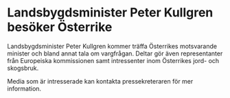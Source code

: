 # Landsbygdsminister Peter Kullgren besöker Österrike

Landsbygdsminister Peter Kullgren kommer träffa Österrikes motsvarande minister och bland annat tala om vargfrågan. Deltar gör även representanter från Europeiska kommissionen samt intressenter inom Österrikes jord- och skogsbruk.

Media som är intresserade kan kontakta pressekreteraren för mer information.
